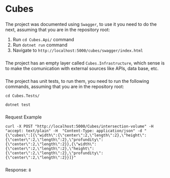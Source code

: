# Cubes

### 
The project was documented using `Swagger`, to use it you need to do the next, assuming that you are in the repository root:
1. Run `cd Cubes.Api/` command
2. Run `dotnet run` command
3. Navigate to `http://localhost:5000/cubes/swagger/index.html`

### 
The project has an empty layer called `Cubes.Infrastructure`, which sense is to make the comunication with external sources like APIs, data base, etc.

### 
The project has unit tests, to run them, you need to run the following commands, assuming that you are in the repository root:

```
cd Cubes.Tests/

dotnet test
```

###
Request Example
```
curl -X POST "http://localhost:5000/Cubes/intersection-volume" -H  "accept: text/plain" -H  "Content-Type: application/json" -d "{\"cubes\":[{\"width\":{\"center\":2,\"length\":2},\"height\":{\"center\":2,\"length\":2},\"profundity\":{\"center\":2,\"length\":2}},{\"width\":{\"center\":2,\"length\":2},\"height\":{\"center\":2,\"length\":2},\"profundity\":{\"center\":2,\"length\":2}}]}"
```

### 
Response: `8`